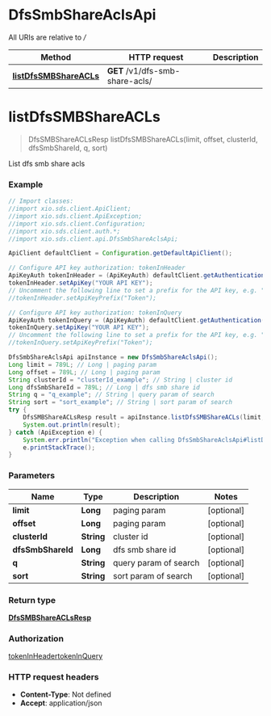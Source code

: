 # DfsSmbShareAclsApi

All URIs are relative to */*

Method | HTTP request | Description
------------- | ------------- | -------------
[**listDfsSMBShareACLs**](DfsSmbShareAclsApi.md#listDfsSMBShareACLs) | **GET** /v1/dfs-smb-share-acls/ | 

<a name="listDfsSMBShareACLs"></a>
# **listDfsSMBShareACLs**
> DfsSMBShareACLsResp listDfsSMBShareACLs(limit, offset, clusterId, dfsSmbShareId, q, sort)



List dfs smb share acls

### Example
```java
// Import classes:
//import xio.sds.client.ApiClient;
//import xio.sds.client.ApiException;
//import xio.sds.client.Configuration;
//import xio.sds.client.auth.*;
//import xio.sds.client.api.DfsSmbShareAclsApi;

ApiClient defaultClient = Configuration.getDefaultApiClient();

// Configure API key authorization: tokenInHeader
ApiKeyAuth tokenInHeader = (ApiKeyAuth) defaultClient.getAuthentication("tokenInHeader");
tokenInHeader.setApiKey("YOUR API KEY");
// Uncomment the following line to set a prefix for the API key, e.g. "Token" (defaults to null)
//tokenInHeader.setApiKeyPrefix("Token");

// Configure API key authorization: tokenInQuery
ApiKeyAuth tokenInQuery = (ApiKeyAuth) defaultClient.getAuthentication("tokenInQuery");
tokenInQuery.setApiKey("YOUR API KEY");
// Uncomment the following line to set a prefix for the API key, e.g. "Token" (defaults to null)
//tokenInQuery.setApiKeyPrefix("Token");

DfsSmbShareAclsApi apiInstance = new DfsSmbShareAclsApi();
Long limit = 789L; // Long | paging param
Long offset = 789L; // Long | paging param
String clusterId = "clusterId_example"; // String | cluster id
Long dfsSmbShareId = 789L; // Long | dfs smb share id
String q = "q_example"; // String | query param of search
String sort = "sort_example"; // String | sort param of search
try {
    DfsSMBShareACLsResp result = apiInstance.listDfsSMBShareACLs(limit, offset, clusterId, dfsSmbShareId, q, sort);
    System.out.println(result);
} catch (ApiException e) {
    System.err.println("Exception when calling DfsSmbShareAclsApi#listDfsSMBShareACLs");
    e.printStackTrace();
}
```

### Parameters

Name | Type | Description  | Notes
------------- | ------------- | ------------- | -------------
 **limit** | **Long**| paging param | [optional]
 **offset** | **Long**| paging param | [optional]
 **clusterId** | **String**| cluster id | [optional]
 **dfsSmbShareId** | **Long**| dfs smb share id | [optional]
 **q** | **String**| query param of search | [optional]
 **sort** | **String**| sort param of search | [optional]

### Return type

[**DfsSMBShareACLsResp**](DfsSMBShareACLsResp.md)

### Authorization

[tokenInHeader](../README.md#tokenInHeader)[tokenInQuery](../README.md#tokenInQuery)

### HTTP request headers

 - **Content-Type**: Not defined
 - **Accept**: application/json

